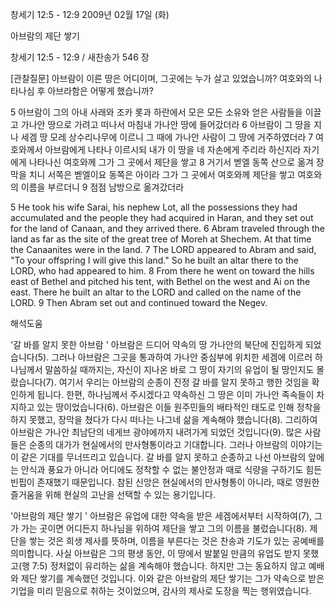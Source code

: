 창세기 12:5 - 12:9 
2009년 02월 17일 (화)

아브람의 제단 쌓기



창세기 12:5 - 12:9 / 새찬송가 546 장

[관찰질문]
아브람이 이른 땅은 어디이며, 그곳에는 누가 살고 있었습니까?
여호와의 나타나심 후 아브라함은 어떻게 했습니까?

5 아브람이 그의 아내 사래와 조카 롯과 하란에서 모은 모든 소유와 얻은 사람들을 이끌고 가나안 땅으로 가려고 떠나서 마침내 가나안 땅에 들어갔더라 
6 아브람이 그 땅을 지나 세겜 땅 모레 상수리나무에 이르니 그 때에 가나안 사람이 그 땅에 거주하였더라 
7 여호와께서 아브람에게 나타나 이르시되 내가 이 땅을 네 자손에게 주리라 하신지라 자기에게 나타나신 여호와께 그가 그 곳에서 제단을 쌓고 
8 거기서 벧엘 동쪽 산으로 옮겨 장막을 치니 서쪽은 벧엘이요 동쪽은 아이라 그가 그 곳에서 여호와께 제단을 쌓고 여호와의 이름을 부르더니 
9 점점 남방으로 옮겨갔더라  

5 He took his wife Sarai, his nephew Lot, all the possessions they had accumulated and the people they had acquired in Haran, and they set out for the land of Canaan, and they arrived there. 
6 Abram traveled through the land as far as the site of the great tree of Moreh at Shechem. At that time the Canaanites were in the land. 
7 The LORD appeared to Abram and said, "To your offspring I will give this land." So he built an altar there to the LORD, who had appeared to him. 
8 From there he went on toward the hills east of Bethel and pitched his tent, with Bethel on the west and Ai on the east. There he built an altar to the LORD and called on the name of the LORD. 
9 Then Abram set out and continued toward the Negev.

해석도움





'갈 바를 알지 못한 아브람 ' 
아브람은 드디어 약속의 땅 가나안의 북단에 진입하게 되었습니다(5). 그러나 아브람은 그곳을 통과하여 가나안 중심부에 위치한 세겜에 이르러 하나님께서 말씀하실 때까지는, 자신이 지나온 바로 그 땅이 자기의 유업이 될 땅인지도 몰랐습니다(7). 여기서 우리는 아브람의 순종이 진정 갈 바를 알지 못하고 행한 것임을 확인하게 됩니다. 한편, 하나님께서 주시겠다고 약속하신 그 땅은 이미 가나안 족속들이 차지하고 있는 땅이었습니다(6). 아브람은 이들 원주민들의 배타적인 태도로 인해 정착을 하지 못했고, 장막을 쳤다가 다시 떠나는 나그네 삶을 계속해야 했습니다(8). 그리하여 아브람은 가나안 최남단의 네게브 광야에까지 내려가게 되었던 것입니다(9). 많은 사람들은 순종의 대가가 현실에서의 만사형통이라고 기대합니다. 그러나 아브람의 이야기는 이 같은 기대를 무너뜨리고 있습니다. 갈 바를 알지 못하고 순종하고 나선 아브람의 앞에는 안식과 풍요가 아니라 어디에도 정착할 수 없는 불안정과 때로 식량을 구하기도 힘든 빈핍이 존재했기 때문입니다. 참된 신앙은 현실에서의 만사형통이 아니라, 때로 영원한 즐거움을 위해 현실의 고난을 선택할 수 있는 용기입니다.    

'아브람의 제단 쌓기  '
아브람은 유업에 대한 약속을 받은 세겜에서부터 시작하여(7), 그가 가는 곳이면 어디든지 하나님을 위하여 제단을 쌓고 그의 이름을 불렀습니다(8). 제단을 쌓는 것은 희생 제사를 뜻하며, 이름을 부른다는 것은 찬송과 기도가 있는 공예배를 의미합니다. 사실 아브람은 그의 평생 동안, 이 땅에서 발붙일 만큼의 유업도 받지 못했고(행 7:5) 정처없이 유리하는 삶을 계속해야 했습니다. 하지만 그는 동요하지 않고 예배와 제단 쌓기를 계속했던 것입니다. 이와 같은 아브람의 제단 쌓기는 그가 약속으로 받은 기업을 미리 믿음으로 취하는 것이었으며, 감사의 제사로 도장을 찍는 행위였습니다.